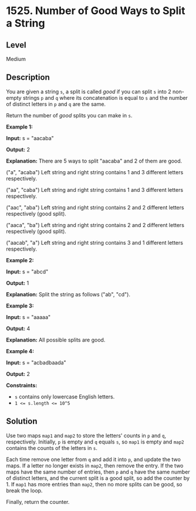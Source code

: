 # 1525. Number of Good Ways to Split a String
## Level
Medium

## Description
You are given a string `s`, a split is called *good* if you can split `s` into 2 non-empty strings `p` and `q` where its concatenation is equal to `s` and the number of distinct letters in `p` and `q` are the same.

Return the number of *good* splits you can make in `s`.

**Example 1:**

**Input:** s = "aacaba"

**Output:** 2

**Explanation:** There are 5 ways to split "aacaba" and 2 of them are good.

("a", "acaba") Left string and right string contains 1 and 3 different letters respectively.

("aa", "caba") Left string and right string contains 1 and 3 different letters respectively.

("aac", "aba") Left string and right string contains 2 and 2 different letters respectively (good split).

("aaca", "ba") Left string and right string contains 2 and 2 different letters respectively (good split).

("aacab", "a") Left string and right string contains 3 and 1 different letters respectively.

**Example 2:**

**Input:** s = "abcd"

**Output:** 1

**Explanation:** Split the string as follows ("ab", "cd").

**Example 3:**

**Input:** s = "aaaaa"

**Output:** 4

**Explanation:** All possible splits are good.

**Example 4:**

**Input:** s = "acbadbaada"

**Output:** 2

**Constraints:**

* `s` contains only lowercase English letters.
* `1 <= s.length <= 10^5`

## Solution
Use two maps `map1` and `map2` to store the letters' counts in `p` and `q`, respectively. Initially, `p` is empty and `q` equals `s`, so `map1` is empty and `map2` contains the counts of the letters in `s`.

Each time remove one letter from `q` and add it into `p`, and update the two maps. If a letter no longer exists in `map2`, then remove the entry. If the two maps have the same number of entries, then `p` and `q` have the same number of distinct letters, and the current split is a good split, so add the counter by 1. If `map1` has more entries than `map2`, then no more splits can be good, so break the loop.

Finally, return the counter.
